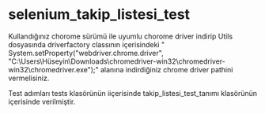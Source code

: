 # selenium_takip_listesi_test
Kullandığınız chorome sürümü ile uyumlu chorome driver indirip Utils dosyasında driverfactory classının içerisindeki " System.setProperty("webdriver.chrome.driver", "C:\\Users\\Hüseyin\\Downloads\\chromedriver-win32\\chromedriver-win32\\chromedriver.exe");" alanına indirdiğiniz chrome driver pathini vermelisiniz.

Test adımları tests klasörünün iiçerisinde takip_listesi_test_tanımı klasörünün içerisinde verilmiştir.

